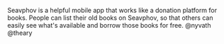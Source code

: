 Seavphov is a helpful mobile app that works like a donation platform for books. People can list their 
old books on Seavphov, so that others can easily 
see what's available and borrow those books for free. @nyvath @theary
